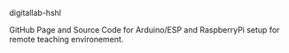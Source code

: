 digitallab-hshl

GitHub Page and Source Code for Arduino/ESP and RaspberryPi setup for remote teaching environement.
